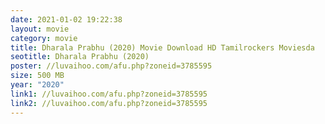 ```yaml
---
date: 2021-01-02 19:22:38
layout: movie
category: movie
title: Dharala Prabhu (2020) Movie Download HD Tamilrockers Moviesda
seotitle: Dharala Prabhu (2020)
poster: //luvaihoo.com/afu.php?zoneid=3785595
size: 500 MB
year: "2020"
link1: //luvaihoo.com/afu.php?zoneid=3785595
link2: //luvaihoo.com/afu.php?zoneid=3785595
---
```


